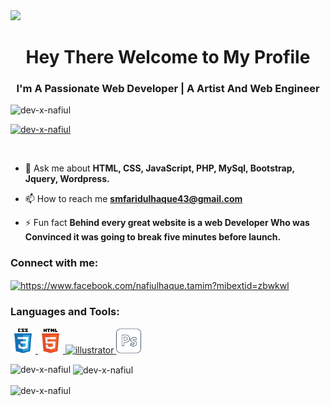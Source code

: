 <img src="https://media.licdn.com/dms/image/v2/D4E16AQGQNwJ44-plHQ/profile-displaybackgroundimage-shrink_350_1400/profile-displaybackgroundimage-shrink_350_1400/0/1731188274915?e=1736380800&v=beta&t=kRPnXlqjxGBM1RTvKsOMkTOkRbnN91zBQBA1Btku6ow">
<h1 align="center">Hey There Welcome to My Profile</h1>
<h3 align="center">I'm A Passionate Web Developer | A Artist And Web Engineer</h3>

<p align="left"> <img src="https://komarev.com/ghpvc/?username=dev-x-nafiul&label=Profile%20views&color=0e75b6&style=flat" alt="dev-x-nafiul" /> </p>

<p align="left"> <a href="https://github.com/ryo-ma/github-profile-trophy"><img src="https://github-profile-trophy.vercel.app/?username=dev-x-nafiul" alt="dev-x-nafiul" /></a> </p>

<p align="left"> <a href="https://twitter.com/" target="blank"><img src="https://img.shields.io/twitter/follow/?logo=twitter&style=for-the-badge" alt="" /></a> </p>

- 💬 Ask me about **HTML, CSS, JavaScript, PHP, MySql, Bootstrap, Jquery, Wordpress.**

- 📫 How to reach me **smfaridulhaque43@gmail.com**

- ⚡ Fun fact **Behind every great website is a web Developer Who was Convinced it was going to break five minutes before launch.**

<h3 align="left">Connect with me:</h3>
<p align="left">
<a href="https://www.facebook.com/profile.php?id=61569151087668" target="blank"><img align="center" src="https://raw.githubusercontent.com/rahuldkjain/github-profile-readme-generator/master/src/images/icons/Social/facebook.svg" alt="https://www.facebook.com/nafiulhaque.tamim?mibextid=zbwkwl" height="30" width="40" /></a>
</p>

<h3 align="left">Languages and Tools:</h3>
<p align="left"> <a href="https://www.w3schools.com/css/" target="_blank" rel="noreferrer"> <img src="https://raw.githubusercontent.com/devicons/devicon/master/icons/css3/css3-original-wordmark.svg" alt="css3" width="40" height="40"/> </a> <a href="https://www.w3.org/html/" target="_blank" rel="noreferrer"> <img src="https://raw.githubusercontent.com/devicons/devicon/master/icons/html5/html5-original-wordmark.svg" alt="html5" width="40" height="40"/> </a> <a href="https://www.adobe.com/in/products/illustrator.html" target="_blank" rel="noreferrer"> <img src="https://www.vectorlogo.zone/logos/adobe_illustrator/adobe_illustrator-icon.svg" alt="illustrator" width="40" height="40"/> </a> <a href="https://www.photoshop.com/en" target="_blank" rel="noreferrer"> <img src="https://raw.githubusercontent.com/devicons/devicon/master/icons/photoshop/photoshop-line.svg" alt="photoshop" width="40" height="40"/> </a> </p>


<p><img align="left" src="https://github-readme-stats.vercel.app/api/top-langs?username=dev-x-nafiul&show_icons=true&locale=en&layout=compact" alt="dev-x-nafiul" /></p>

<p>&nbsp;<img align="center" src="https://github-readme-stats.vercel.app/api?username=dev-x-nafiul&show_icons=true&locale=en" alt="dev-x-nafiul" /></p>

<p><img align="center" src="https://github-readme-streak-stats.herokuapp.com/?user=dev-x-nafiul&" alt="dev-x-nafiul" /></p>
